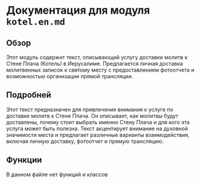 # Документация для модуля `kotel.en.md`

## Обзор

Этот модуль содержит текст, описывающий услугу доставки молитв к Стене Плача (Котель) в Иерусалиме. Предлагается личная доставка молитвенных записок к святому месту с предоставлением фотоотчета и возможностью организации прямой трансляции.

## Подробней

Этот текст предназначен для привлечения внимания к услуге по доставке молитв к Стене Плача. Он описывает, как молитвы будут доставлены, почему стоит выбрать именно Стену Плача и для кого эта услуга может быть полезна. Текст акцентирует внимание на духовной значимости места и предлагает различные варианты взаимодействия, включая личную доставку, фотоотчет и прямую трансляцию.

## Функции
В данном файле нет функций и классов

```